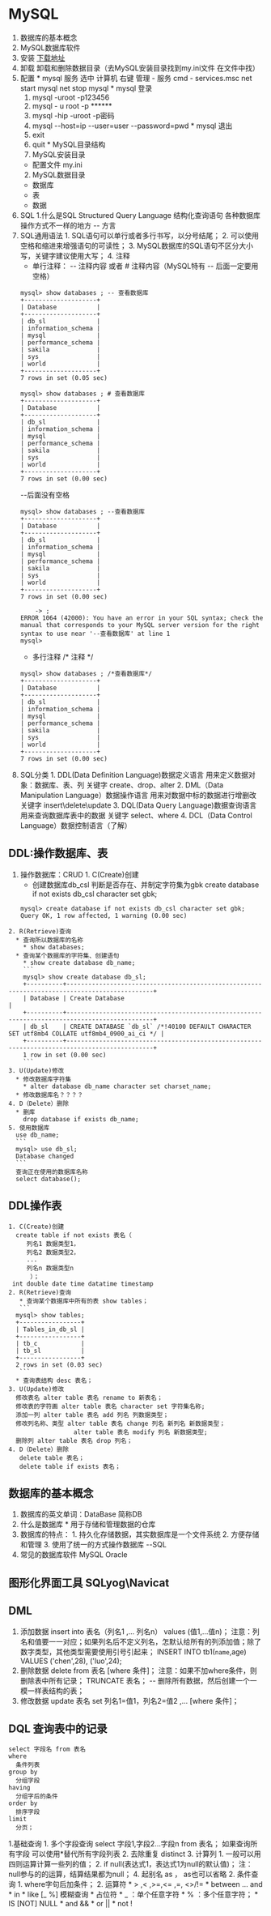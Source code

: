 # MySQL
1. 数据库的基本概念
2. MySQL数据库软件
  1. 安装 [下载地址](https://dev.mysql.com/downloads/installer/)
  2. 卸载 卸载和删除数据目录（去MySQL安装目录找到my.ini文件 在文件中找）
  3. 配置
    * mysql 服务 选中 计算机 右键 管理 - 服务
      cmd - services.msc
      net start mysql
      net stop mysql
    * mysql 登录
      1. mysql -uroot -p123456
      2. mysql - u root -p ******
      3. mysql -hip -uroot -p密码
      4. mysql --host=ip --user=user --password=pwd
    * mysql 退出
      1. exit
      2. quit
    * MySQL目录结构
      1. MySQL安装目录
        * 配置文件 my.ini
      2. MySQL数据目录
        * 数据库
        * 表
        * 数据
3. SQL
  1.什么是SQL
    Structured Query Language 结构化查询语句
    各种数据库操作方式不一样的地方 -- 方言
  2. SQL通用语法
    1. SQL语句可以单行或者多行书写，以分号结尾；
    2. 可以使用空格和缩进来增强语句的可读性；
    3. MySQL数据库的SQL语句不区分大小写，关键字建议使用大写；
    4. 注释
      * 单行注释： -- 注释内容 或者 # 注释内容（MySQL特有 -- 后面一定要用空格） 
      ```
      mysql> show databases ; -- 查看数据库
      +--------------------+
      | Database           |
      +--------------------+
      | db_sl              |
      | information_schema |
      | mysql              |
      | performance_schema |
      | sakila             |
      | sys                |
      | world              |
      +--------------------+
      7 rows in set (0.05 sec)
      ```
      ```
      mysql> show databases ; # 查看数据库
      +--------------------+
      | Database           |
      +--------------------+
      | db_sl              |
      | information_schema |
      | mysql              |
      | performance_schema |
      | sakila             |
      | sys                |
      | world              |
      +--------------------+
      7 rows in set (0.00 sec)
      ```
      --后面没有空格
      ```
      mysql> show databases ; --查看数据库
      +--------------------+
      | Database           |
      +--------------------+
      | db_sl              |
      | information_schema |
      | mysql              |
      | performance_schema |
      | sakila             |
      | sys                |
      | world              |
      +--------------------+
      7 rows in set (0.00 sec)

          -> ;
      ERROR 1064 (42000): You have an error in your SQL syntax; check the manual that corresponds to your MySQL server version for the right syntax to use near '--查看数据库' at line 1
      mysql>

      ```
      * 多行注释 /* 注释 */
      ```
      mysql> show databases ; /*查看数据库*/
      +--------------------+
      | Database           |
      +--------------------+
      | db_sl              |
      | information_schema |
      | mysql              |
      | performance_schema |
      | sakila             |
      | sys                |
      | world              |
      +--------------------+
      7 rows in set (0.00 sec)
      ```
  3. SQL分类
    1. DDL(Data Definition Language)数据定义语言
      用来定义数据对象：数据库、表、列 关键字 create、drop、alter
    2. DML（Data Manipulation Language）数据操作语言
      用来对数据中标的数据进行增删改 关键字 insert\delete\update
    3. DQL(Data Query Language)数据查询语言
    用来查询数据库表中的数据 关键字 select、where
    4. DCL（Data Control Language）数据控制语言（了解）
## DDL:操作数据库、表
  1. 操作数据库：CRUD
    1. C(Create)创建
      * 创建数据库db_csl 判断是否存在、并制定字符集为gbk
      create database if not exists db_csl character set gbk;
      ```
      mysql> create database if not exists db_csl character set gbk;
      Query OK, 1 row affected, 1 warning (0.00 sec)
      ```
    2. R(Retrieve)查询
      * 查询所以数据库的名称
        * show databases;
      * 查询某个数据库的字符集、创建语句
        * show create database db_name;
        ```
        mysql> show create database db_sl;
        +----------+----------------------------------------------------------------------------------------------+
        | Database | Create Database                                                                              |
        +----------+----------------------------------------------------------------------------------------------+
        | db_sl    | CREATE DATABASE `db_sl` /*!40100 DEFAULT CHARACTER SET utf8mb4 COLLATE utf8mb4_0900_ai_ci */ |
        +----------+----------------------------------------------------------------------------------------------+
        1 row in set (0.00 sec)
        ```
    3. U(Update)修改
      * 修改数据库字符集
        * alter database db_name character set charset_name;
      * 修改数据库名？？？？
    4. D（Delete）删除
      * 删库
        drop database if exists db_name;
    5. 使用数据库
      use db_name;
      ```
      mysql> use db_sl;
      Database changed
      ```
      查询正在使用的数据库名称
      select database();
## DDL操作表
    1. C(Create)创建
      create table if not exists 表名（
         列名1 数据类型1，
         列名2 数据类型2，
         ...
         列名n 数据类型n
          ）；
     int double date time datatime timestamp
    2. R(Retrieve)查询
       * 查询某个数据库中所有的表 show tables；
       ```
      mysql> show tables;
      +-----------------+
      | Tables_in_db_sl |
      +-----------------+
      | tb_c            |
      | tb_sl           |
      +-----------------+
      2 rows in set (0.03 sec)
       ```
      * 查询表结构 desc 表名；
    3. U(Update)修改
      修改表名 alter table 表名 rename to 新表名；
      修改表的字符画 alter table 表名 character set 字符集名称;
      添加一列 alter table 表名 add 列名 列数据类型；
      修改列名称、类型 alter table 表名 change 列名 新列名 新数据类型；
                      alter table 表名 modify 列名 新数据类型;
      删除列 alter table 表名 drop 列名；
    4. D（Delete）删除
       delete table 表名；
       delete table if exists 表名；
## 数据库的基本概念
  1. 数据库的英文单词：DataBase 简称DB
  2. 什么是数据库
    * 用于存储和管理数据的仓库
  3. 数据库的特点：
    1. 持久化存储数据，其实数据库是一个文件系统
    2. 方便存储和管理
    3. 使用了统一的方式操作数据库 --SQL
  4. 常见的数据库软件 MySQL Oracle
## 图形化界面工具 SQLyog\Navicat
## DML
  1. 添加数据
    insert into 表名（列名1 ,... 列名n） values (值1,...值n)；
    注意：列名和值要一一对应；如果列名后不定义列名，怎默认给所有的列添加值；除了数字类型，其他类型需要使用引号引起来；
    INSERT INTO
    tb1(`name`,age)
    VALUES
    ('chen',28),
    ('luo',24);
  2. 删除数据
    delete from 表名 [where 条件]；
    注意：如果不加where条件，则删除表中所有记录；
    TRUNCATE 表名； -- 删除所有数据，然后创建一个一模一样表结构的表；
  3. 修改数据
    update 表名 set 列名1=值1，列名2=值2 ,... [where 条件]；

## DQL 查询表中的记录
    select 字段名 from 表名
    where
      条件列表
    group by 
      分组字段
    having
      分组字后的条件
    order by 
      排序字段
    limit 
      分页；
  1.基础查询
    1. 多个字段查询
      select 字段1,字段2...字段n from 表名；
      如果查询所有字段 可以使用*替代所有字段列表
    2. 去除重复
      distinct
    3. 计算列
      1. 一般可以用四则运算计算一些列的值；
      2. if null(表达式1，表达式1为null的默认值)；
        注：null参与的的运算，结算结果都为null；
    4. 起别名
      as ， as也可以省略
  2. 条件查询
    1. where字句后加条件；
    2. 运算符 
      * > ,< ,>=,<= ,=, <>/!=
      * between ... and
      * in 
      * like [_ %] 模糊查询
        * 占位符
          * _ ：单个任意字符
          * % ：多个任意字符；
      * IS [NOT] NULL
      * and &&
      * or ||
      * not !
      
    
   
  





















